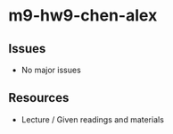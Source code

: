 # m9-hw9-chen-alex
## Issues
* No major issues
## Resources
* Lecture / Given readings and materials
